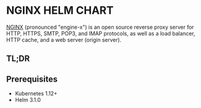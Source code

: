 # NGINX HELM CHART

[NGINX](https://nginx.org) (pronounced "engine-x") is an open source reverse proxy server for HTTP, HTTPS, SMTP, POP3, and IMAP protocols, as well as a load balancer, HTTP cache, and a web server (origin server).

## TL;DR
## Prerequisites

- Kubernetes 1.12+
- Helm 3.1.0

